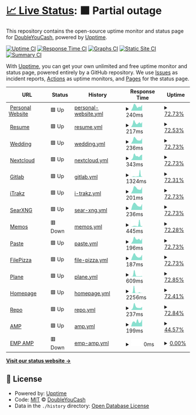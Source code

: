 # [📈 Live Status](https://status.wyattduber.com): <!--live status--> **🟧 Partial outage**

This repository contains the open-source uptime monitor and status page for [DoubleYouCash](https://status.wyattduber.com), powered by [Upptime](https://github.com/upptime/upptime).

[![Uptime CI](https://github.com/DoubleYouCash/statuspage/workflows/Uptime%20CI/badge.svg)](https://github.com/DoubleYouCash/statuspage/actions?query=workflow%3A%22Uptime+CI%22)
[![Response Time CI](https://github.com/DoubleYouCash/statuspage/workflows/Response%20Time%20CI/badge.svg)](https://github.com/DoubleYouCash/statuspage/actions?query=workflow%3A%22Response+Time+CI%22)
[![Graphs CI](https://github.com/DoubleYouCash/statuspage/workflows/Graphs%20CI/badge.svg)](https://github.com/DoubleYouCash/statuspage/actions?query=workflow%3A%22Graphs+CI%22)
[![Static Site CI](https://github.com/DoubleYouCash/statuspage/workflows/Static%20Site%20CI/badge.svg)](https://github.com/DoubleYouCash/statuspage/actions?query=workflow%3A%22Static+Site+CI%22)
[![Summary CI](https://github.com/DoubleYouCash/statuspage/workflows/Summary%20CI/badge.svg)](https://github.com/DoubleYouCash/statuspage/actions?query=workflow%3A%22Summary+CI%22)

With [Upptime](https://upptime.js.org), you can get your own unlimited and free uptime monitor and status page, powered entirely by a GitHub repository. We use [Issues](https://github.com/DoubleYouCash/statuspage/issues) as incident reports, [Actions](https://github.com/DoubleYouCash/statuspage/actions) as uptime monitors, and [Pages](https://status.wyattduber.com) for the status page.

<!--start: status pages-->
<!-- This summary is generated by Upptime (https://github.com/upptime/upptime) -->
<!-- Do not edit this manually, your changes will be overwritten -->
<!-- prettier-ignore -->
| URL | Status | History | Response Time | Uptime |
| --- | ------ | ------- | ------------- | ------ |
| <img alt="" src="https://icons.duckduckgo.com/ip3/www.wyattduber.com.ico" height="13"> [Personal Website](https://www.wyattduber.com) | 🟩 Up | [personal-website.yml](https://github.com/wyattduber/statuspage/commits/HEAD/history/personal-website.yml) | <details><summary><img alt="Response time graph" src="./graphs/personal-website/response-time-week.png" height="20"> 240ms</summary><br><a href="https://status.wyattduber.com/history/personal-website"><img alt="Response time 286" src="https://img.shields.io/endpoint?url=https%3A%2F%2Fraw.githubusercontent.com%2Fwyattduber%2Fstatuspage%2FHEAD%2Fapi%2Fpersonal-website%2Fresponse-time.json"></a><br><a href="https://status.wyattduber.com/history/personal-website"><img alt="24-hour response time 309" src="https://img.shields.io/endpoint?url=https%3A%2F%2Fraw.githubusercontent.com%2Fwyattduber%2Fstatuspage%2FHEAD%2Fapi%2Fpersonal-website%2Fresponse-time-day.json"></a><br><a href="https://status.wyattduber.com/history/personal-website"><img alt="7-day response time 240" src="https://img.shields.io/endpoint?url=https%3A%2F%2Fraw.githubusercontent.com%2Fwyattduber%2Fstatuspage%2FHEAD%2Fapi%2Fpersonal-website%2Fresponse-time-week.json"></a><br><a href="https://status.wyattduber.com/history/personal-website"><img alt="30-day response time 286" src="https://img.shields.io/endpoint?url=https%3A%2F%2Fraw.githubusercontent.com%2Fwyattduber%2Fstatuspage%2FHEAD%2Fapi%2Fpersonal-website%2Fresponse-time-month.json"></a><br><a href="https://status.wyattduber.com/history/personal-website"><img alt="1-year response time 286" src="https://img.shields.io/endpoint?url=https%3A%2F%2Fraw.githubusercontent.com%2Fwyattduber%2Fstatuspage%2FHEAD%2Fapi%2Fpersonal-website%2Fresponse-time-year.json"></a></details> | <details><summary><a href="https://status.wyattduber.com/history/personal-website">72.73%</a></summary><a href="https://status.wyattduber.com/history/personal-website"><img alt="All-time uptime 74.34%" src="https://img.shields.io/endpoint?url=https%3A%2F%2Fraw.githubusercontent.com%2Fwyattduber%2Fstatuspage%2FHEAD%2Fapi%2Fpersonal-website%2Fuptime.json"></a><br><a href="https://status.wyattduber.com/history/personal-website"><img alt="24-hour uptime 100.00%" src="https://img.shields.io/endpoint?url=https%3A%2F%2Fraw.githubusercontent.com%2Fwyattduber%2Fstatuspage%2FHEAD%2Fapi%2Fpersonal-website%2Fuptime-day.json"></a><br><a href="https://status.wyattduber.com/history/personal-website"><img alt="7-day uptime 72.73%" src="https://img.shields.io/endpoint?url=https%3A%2F%2Fraw.githubusercontent.com%2Fwyattduber%2Fstatuspage%2FHEAD%2Fapi%2Fpersonal-website%2Fuptime-week.json"></a><br><a href="https://status.wyattduber.com/history/personal-website"><img alt="30-day uptime 74.34%" src="https://img.shields.io/endpoint?url=https%3A%2F%2Fraw.githubusercontent.com%2Fwyattduber%2Fstatuspage%2FHEAD%2Fapi%2Fpersonal-website%2Fuptime-month.json"></a><br><a href="https://status.wyattduber.com/history/personal-website"><img alt="1-year uptime 74.34%" src="https://img.shields.io/endpoint?url=https%3A%2F%2Fraw.githubusercontent.com%2Fwyattduber%2Fstatuspage%2FHEAD%2Fapi%2Fpersonal-website%2Fuptime-year.json"></a></details>
| <img alt="" src="https://icons.duckduckgo.com/ip3/resume.wyattduber.com.ico" height="13"> [Resume](https://resume.wyattduber.com) | 🟩 Up | [resume.yml](https://github.com/wyattduber/statuspage/commits/HEAD/history/resume.yml) | <details><summary><img alt="Response time graph" src="./graphs/resume/response-time-week.png" height="20"> 217ms</summary><br><a href="https://status.wyattduber.com/history/resume"><img alt="Response time 389" src="https://img.shields.io/endpoint?url=https%3A%2F%2Fraw.githubusercontent.com%2Fwyattduber%2Fstatuspage%2FHEAD%2Fapi%2Fresume%2Fresponse-time.json"></a><br><a href="https://status.wyattduber.com/history/resume"><img alt="24-hour response time 214" src="https://img.shields.io/endpoint?url=https%3A%2F%2Fraw.githubusercontent.com%2Fwyattduber%2Fstatuspage%2FHEAD%2Fapi%2Fresume%2Fresponse-time-day.json"></a><br><a href="https://status.wyattduber.com/history/resume"><img alt="7-day response time 217" src="https://img.shields.io/endpoint?url=https%3A%2F%2Fraw.githubusercontent.com%2Fwyattduber%2Fstatuspage%2FHEAD%2Fapi%2Fresume%2Fresponse-time-week.json"></a><br><a href="https://status.wyattduber.com/history/resume"><img alt="30-day response time 283" src="https://img.shields.io/endpoint?url=https%3A%2F%2Fraw.githubusercontent.com%2Fwyattduber%2Fstatuspage%2FHEAD%2Fapi%2Fresume%2Fresponse-time-month.json"></a><br><a href="https://status.wyattduber.com/history/resume"><img alt="1-year response time 389" src="https://img.shields.io/endpoint?url=https%3A%2F%2Fraw.githubusercontent.com%2Fwyattduber%2Fstatuspage%2FHEAD%2Fapi%2Fresume%2Fresponse-time-year.json"></a></details> | <details><summary><a href="https://status.wyattduber.com/history/resume">72.53%</a></summary><a href="https://status.wyattduber.com/history/resume"><img alt="All-time uptime 95.50%" src="https://img.shields.io/endpoint?url=https%3A%2F%2Fraw.githubusercontent.com%2Fwyattduber%2Fstatuspage%2FHEAD%2Fapi%2Fresume%2Fuptime.json"></a><br><a href="https://status.wyattduber.com/history/resume"><img alt="24-hour uptime 100.00%" src="https://img.shields.io/endpoint?url=https%3A%2F%2Fraw.githubusercontent.com%2Fwyattduber%2Fstatuspage%2FHEAD%2Fapi%2Fresume%2Fuptime-day.json"></a><br><a href="https://status.wyattduber.com/history/resume"><img alt="7-day uptime 72.53%" src="https://img.shields.io/endpoint?url=https%3A%2F%2Fraw.githubusercontent.com%2Fwyattduber%2Fstatuspage%2FHEAD%2Fapi%2Fresume%2Fuptime-week.json"></a><br><a href="https://status.wyattduber.com/history/resume"><img alt="30-day uptime 78.17%" src="https://img.shields.io/endpoint?url=https%3A%2F%2Fraw.githubusercontent.com%2Fwyattduber%2Fstatuspage%2FHEAD%2Fapi%2Fresume%2Fuptime-month.json"></a><br><a href="https://status.wyattduber.com/history/resume"><img alt="1-year uptime 95.50%" src="https://img.shields.io/endpoint?url=https%3A%2F%2Fraw.githubusercontent.com%2Fwyattduber%2Fstatuspage%2FHEAD%2Fapi%2Fresume%2Fuptime-year.json"></a></details>
| <img alt="" src="https://icons.duckduckgo.com/ip3/wedding.wyattduber.com.ico" height="13"> [Wedding](https://wedding.wyattduber.com) | 🟩 Up | [wedding.yml](https://github.com/wyattduber/statuspage/commits/HEAD/history/wedding.yml) | <details><summary><img alt="Response time graph" src="./graphs/wedding/response-time-week.png" height="20"> 236ms</summary><br><a href="https://status.wyattduber.com/history/wedding"><img alt="Response time 379" src="https://img.shields.io/endpoint?url=https%3A%2F%2Fraw.githubusercontent.com%2Fwyattduber%2Fstatuspage%2FHEAD%2Fapi%2Fwedding%2Fresponse-time.json"></a><br><a href="https://status.wyattduber.com/history/wedding"><img alt="24-hour response time 225" src="https://img.shields.io/endpoint?url=https%3A%2F%2Fraw.githubusercontent.com%2Fwyattduber%2Fstatuspage%2FHEAD%2Fapi%2Fwedding%2Fresponse-time-day.json"></a><br><a href="https://status.wyattduber.com/history/wedding"><img alt="7-day response time 236" src="https://img.shields.io/endpoint?url=https%3A%2F%2Fraw.githubusercontent.com%2Fwyattduber%2Fstatuspage%2FHEAD%2Fapi%2Fwedding%2Fresponse-time-week.json"></a><br><a href="https://status.wyattduber.com/history/wedding"><img alt="30-day response time 315" src="https://img.shields.io/endpoint?url=https%3A%2F%2Fraw.githubusercontent.com%2Fwyattduber%2Fstatuspage%2FHEAD%2Fapi%2Fwedding%2Fresponse-time-month.json"></a><br><a href="https://status.wyattduber.com/history/wedding"><img alt="1-year response time 379" src="https://img.shields.io/endpoint?url=https%3A%2F%2Fraw.githubusercontent.com%2Fwyattduber%2Fstatuspage%2FHEAD%2Fapi%2Fwedding%2Fresponse-time-year.json"></a></details> | <details><summary><a href="https://status.wyattduber.com/history/wedding">72.73%</a></summary><a href="https://status.wyattduber.com/history/wedding"><img alt="All-time uptime 95.51%" src="https://img.shields.io/endpoint?url=https%3A%2F%2Fraw.githubusercontent.com%2Fwyattduber%2Fstatuspage%2FHEAD%2Fapi%2Fwedding%2Fuptime.json"></a><br><a href="https://status.wyattduber.com/history/wedding"><img alt="24-hour uptime 100.00%" src="https://img.shields.io/endpoint?url=https%3A%2F%2Fraw.githubusercontent.com%2Fwyattduber%2Fstatuspage%2FHEAD%2Fapi%2Fwedding%2Fuptime-day.json"></a><br><a href="https://status.wyattduber.com/history/wedding"><img alt="7-day uptime 72.73%" src="https://img.shields.io/endpoint?url=https%3A%2F%2Fraw.githubusercontent.com%2Fwyattduber%2Fstatuspage%2FHEAD%2Fapi%2Fwedding%2Fuptime-week.json"></a><br><a href="https://status.wyattduber.com/history/wedding"><img alt="30-day uptime 78.22%" src="https://img.shields.io/endpoint?url=https%3A%2F%2Fraw.githubusercontent.com%2Fwyattduber%2Fstatuspage%2FHEAD%2Fapi%2Fwedding%2Fuptime-month.json"></a><br><a href="https://status.wyattduber.com/history/wedding"><img alt="1-year uptime 95.51%" src="https://img.shields.io/endpoint?url=https%3A%2F%2Fraw.githubusercontent.com%2Fwyattduber%2Fstatuspage%2FHEAD%2Fapi%2Fwedding%2Fuptime-year.json"></a></details>
| <img alt="" src="https://icons.duckduckgo.com/ip3/cloud.wyattduber.com.ico" height="13"> [Nextcloud](https://cloud.wyattduber.com) | 🟩 Up | [nextcloud.yml](https://github.com/wyattduber/statuspage/commits/HEAD/history/nextcloud.yml) | <details><summary><img alt="Response time graph" src="./graphs/nextcloud/response-time-week.png" height="20"> 343ms</summary><br><a href="https://status.wyattduber.com/history/nextcloud"><img alt="Response time 539" src="https://img.shields.io/endpoint?url=https%3A%2F%2Fraw.githubusercontent.com%2Fwyattduber%2Fstatuspage%2FHEAD%2Fapi%2Fnextcloud%2Fresponse-time.json"></a><br><a href="https://status.wyattduber.com/history/nextcloud"><img alt="24-hour response time 448" src="https://img.shields.io/endpoint?url=https%3A%2F%2Fraw.githubusercontent.com%2Fwyattduber%2Fstatuspage%2FHEAD%2Fapi%2Fnextcloud%2Fresponse-time-day.json"></a><br><a href="https://status.wyattduber.com/history/nextcloud"><img alt="7-day response time 343" src="https://img.shields.io/endpoint?url=https%3A%2F%2Fraw.githubusercontent.com%2Fwyattduber%2Fstatuspage%2FHEAD%2Fapi%2Fnextcloud%2Fresponse-time-week.json"></a><br><a href="https://status.wyattduber.com/history/nextcloud"><img alt="30-day response time 414" src="https://img.shields.io/endpoint?url=https%3A%2F%2Fraw.githubusercontent.com%2Fwyattduber%2Fstatuspage%2FHEAD%2Fapi%2Fnextcloud%2Fresponse-time-month.json"></a><br><a href="https://status.wyattduber.com/history/nextcloud"><img alt="1-year response time 539" src="https://img.shields.io/endpoint?url=https%3A%2F%2Fraw.githubusercontent.com%2Fwyattduber%2Fstatuspage%2FHEAD%2Fapi%2Fnextcloud%2Fresponse-time-year.json"></a></details> | <details><summary><a href="https://status.wyattduber.com/history/nextcloud">72.73%</a></summary><a href="https://status.wyattduber.com/history/nextcloud"><img alt="All-time uptime 95.49%" src="https://img.shields.io/endpoint?url=https%3A%2F%2Fraw.githubusercontent.com%2Fwyattduber%2Fstatuspage%2FHEAD%2Fapi%2Fnextcloud%2Fuptime.json"></a><br><a href="https://status.wyattduber.com/history/nextcloud"><img alt="24-hour uptime 100.00%" src="https://img.shields.io/endpoint?url=https%3A%2F%2Fraw.githubusercontent.com%2Fwyattduber%2Fstatuspage%2FHEAD%2Fapi%2Fnextcloud%2Fuptime-day.json"></a><br><a href="https://status.wyattduber.com/history/nextcloud"><img alt="7-day uptime 72.73%" src="https://img.shields.io/endpoint?url=https%3A%2F%2Fraw.githubusercontent.com%2Fwyattduber%2Fstatuspage%2FHEAD%2Fapi%2Fnextcloud%2Fuptime-week.json"></a><br><a href="https://status.wyattduber.com/history/nextcloud"><img alt="30-day uptime 78.22%" src="https://img.shields.io/endpoint?url=https%3A%2F%2Fraw.githubusercontent.com%2Fwyattduber%2Fstatuspage%2FHEAD%2Fapi%2Fnextcloud%2Fuptime-month.json"></a><br><a href="https://status.wyattduber.com/history/nextcloud"><img alt="1-year uptime 95.49%" src="https://img.shields.io/endpoint?url=https%3A%2F%2Fraw.githubusercontent.com%2Fwyattduber%2Fstatuspage%2FHEAD%2Fapi%2Fnextcloud%2Fuptime-year.json"></a></details>
| <img alt="" src="https://icons.duckduckgo.com/ip3/git.wyattduber.com.ico" height="13"> [Gitlab](https://git.wyattduber.com) | 🟩 Up | [gitlab.yml](https://github.com/wyattduber/statuspage/commits/HEAD/history/gitlab.yml) | <details><summary><img alt="Response time graph" src="./graphs/gitlab/response-time-week.png" height="20"> 1324ms</summary><br><a href="https://status.wyattduber.com/history/gitlab"><img alt="Response time 661" src="https://img.shields.io/endpoint?url=https%3A%2F%2Fraw.githubusercontent.com%2Fwyattduber%2Fstatuspage%2FHEAD%2Fapi%2Fgitlab%2Fresponse-time.json"></a><br><a href="https://status.wyattduber.com/history/gitlab"><img alt="24-hour response time 1080" src="https://img.shields.io/endpoint?url=https%3A%2F%2Fraw.githubusercontent.com%2Fwyattduber%2Fstatuspage%2FHEAD%2Fapi%2Fgitlab%2Fresponse-time-day.json"></a><br><a href="https://status.wyattduber.com/history/gitlab"><img alt="7-day response time 1324" src="https://img.shields.io/endpoint?url=https%3A%2F%2Fraw.githubusercontent.com%2Fwyattduber%2Fstatuspage%2FHEAD%2Fapi%2Fgitlab%2Fresponse-time-week.json"></a><br><a href="https://status.wyattduber.com/history/gitlab"><img alt="30-day response time 800" src="https://img.shields.io/endpoint?url=https%3A%2F%2Fraw.githubusercontent.com%2Fwyattduber%2Fstatuspage%2FHEAD%2Fapi%2Fgitlab%2Fresponse-time-month.json"></a><br><a href="https://status.wyattduber.com/history/gitlab"><img alt="1-year response time 661" src="https://img.shields.io/endpoint?url=https%3A%2F%2Fraw.githubusercontent.com%2Fwyattduber%2Fstatuspage%2FHEAD%2Fapi%2Fgitlab%2Fresponse-time-year.json"></a></details> | <details><summary><a href="https://status.wyattduber.com/history/gitlab">72.31%</a></summary><a href="https://status.wyattduber.com/history/gitlab"><img alt="All-time uptime 95.47%" src="https://img.shields.io/endpoint?url=https%3A%2F%2Fraw.githubusercontent.com%2Fwyattduber%2Fstatuspage%2FHEAD%2Fapi%2Fgitlab%2Fuptime.json"></a><br><a href="https://status.wyattduber.com/history/gitlab"><img alt="24-hour uptime 98.36%" src="https://img.shields.io/endpoint?url=https%3A%2F%2Fraw.githubusercontent.com%2Fwyattduber%2Fstatuspage%2FHEAD%2Fapi%2Fgitlab%2Fuptime-day.json"></a><br><a href="https://status.wyattduber.com/history/gitlab"><img alt="7-day uptime 72.31%" src="https://img.shields.io/endpoint?url=https%3A%2F%2Fraw.githubusercontent.com%2Fwyattduber%2Fstatuspage%2FHEAD%2Fapi%2Fgitlab%2Fuptime-week.json"></a><br><a href="https://status.wyattduber.com/history/gitlab"><img alt="30-day uptime 78.12%" src="https://img.shields.io/endpoint?url=https%3A%2F%2Fraw.githubusercontent.com%2Fwyattduber%2Fstatuspage%2FHEAD%2Fapi%2Fgitlab%2Fuptime-month.json"></a><br><a href="https://status.wyattduber.com/history/gitlab"><img alt="1-year uptime 95.47%" src="https://img.shields.io/endpoint?url=https%3A%2F%2Fraw.githubusercontent.com%2Fwyattduber%2Fstatuspage%2FHEAD%2Fapi%2Fgitlab%2Fuptime-year.json"></a></details>
| <img alt="" src="https://icons.duckduckgo.com/ip3/itrakz.wyattduber.com.ico" height="13"> [iTrakz](https://itrakz.wyattduber.com) | 🟩 Up | [i-trakz.yml](https://github.com/wyattduber/statuspage/commits/HEAD/history/i-trakz.yml) | <details><summary><img alt="Response time graph" src="./graphs/i-trakz/response-time-week.png" height="20"> 201ms</summary><br><a href="https://status.wyattduber.com/history/i-trakz"><img alt="Response time 301" src="https://img.shields.io/endpoint?url=https%3A%2F%2Fraw.githubusercontent.com%2Fwyattduber%2Fstatuspage%2FHEAD%2Fapi%2Fi-trakz%2Fresponse-time.json"></a><br><a href="https://status.wyattduber.com/history/i-trakz"><img alt="24-hour response time 258" src="https://img.shields.io/endpoint?url=https%3A%2F%2Fraw.githubusercontent.com%2Fwyattduber%2Fstatuspage%2FHEAD%2Fapi%2Fi-trakz%2Fresponse-time-day.json"></a><br><a href="https://status.wyattduber.com/history/i-trakz"><img alt="7-day response time 201" src="https://img.shields.io/endpoint?url=https%3A%2F%2Fraw.githubusercontent.com%2Fwyattduber%2Fstatuspage%2FHEAD%2Fapi%2Fi-trakz%2Fresponse-time-week.json"></a><br><a href="https://status.wyattduber.com/history/i-trakz"><img alt="30-day response time 266" src="https://img.shields.io/endpoint?url=https%3A%2F%2Fraw.githubusercontent.com%2Fwyattduber%2Fstatuspage%2FHEAD%2Fapi%2Fi-trakz%2Fresponse-time-month.json"></a><br><a href="https://status.wyattduber.com/history/i-trakz"><img alt="1-year response time 301" src="https://img.shields.io/endpoint?url=https%3A%2F%2Fraw.githubusercontent.com%2Fwyattduber%2Fstatuspage%2FHEAD%2Fapi%2Fi-trakz%2Fresponse-time-year.json"></a></details> | <details><summary><a href="https://status.wyattduber.com/history/i-trakz">72.73%</a></summary><a href="https://status.wyattduber.com/history/i-trakz"><img alt="All-time uptime 94.54%" src="https://img.shields.io/endpoint?url=https%3A%2F%2Fraw.githubusercontent.com%2Fwyattduber%2Fstatuspage%2FHEAD%2Fapi%2Fi-trakz%2Fuptime.json"></a><br><a href="https://status.wyattduber.com/history/i-trakz"><img alt="24-hour uptime 100.00%" src="https://img.shields.io/endpoint?url=https%3A%2F%2Fraw.githubusercontent.com%2Fwyattduber%2Fstatuspage%2FHEAD%2Fapi%2Fi-trakz%2Fuptime-day.json"></a><br><a href="https://status.wyattduber.com/history/i-trakz"><img alt="7-day uptime 72.73%" src="https://img.shields.io/endpoint?url=https%3A%2F%2Fraw.githubusercontent.com%2Fwyattduber%2Fstatuspage%2FHEAD%2Fapi%2Fi-trakz%2Fuptime-week.json"></a><br><a href="https://status.wyattduber.com/history/i-trakz"><img alt="30-day uptime 78.22%" src="https://img.shields.io/endpoint?url=https%3A%2F%2Fraw.githubusercontent.com%2Fwyattduber%2Fstatuspage%2FHEAD%2Fapi%2Fi-trakz%2Fuptime-month.json"></a><br><a href="https://status.wyattduber.com/history/i-trakz"><img alt="1-year uptime 94.54%" src="https://img.shields.io/endpoint?url=https%3A%2F%2Fraw.githubusercontent.com%2Fwyattduber%2Fstatuspage%2FHEAD%2Fapi%2Fi-trakz%2Fuptime-year.json"></a></details>
| <img alt="" src="https://icons.duckduckgo.com/ip3/search.wyattduber.com.ico" height="13"> [SearXNG](https://search.wyattduber.com) | 🟩 Up | [sear-xng.yml](https://github.com/wyattduber/statuspage/commits/HEAD/history/sear-xng.yml) | <details><summary><img alt="Response time graph" src="./graphs/sear-xng/response-time-week.png" height="20"> 236ms</summary><br><a href="https://status.wyattduber.com/history/sear-xng"><img alt="Response time 301" src="https://img.shields.io/endpoint?url=https%3A%2F%2Fraw.githubusercontent.com%2Fwyattduber%2Fstatuspage%2FHEAD%2Fapi%2Fsear-xng%2Fresponse-time.json"></a><br><a href="https://status.wyattduber.com/history/sear-xng"><img alt="24-hour response time 280" src="https://img.shields.io/endpoint?url=https%3A%2F%2Fraw.githubusercontent.com%2Fwyattduber%2Fstatuspage%2FHEAD%2Fapi%2Fsear-xng%2Fresponse-time-day.json"></a><br><a href="https://status.wyattduber.com/history/sear-xng"><img alt="7-day response time 236" src="https://img.shields.io/endpoint?url=https%3A%2F%2Fraw.githubusercontent.com%2Fwyattduber%2Fstatuspage%2FHEAD%2Fapi%2Fsear-xng%2Fresponse-time-week.json"></a><br><a href="https://status.wyattduber.com/history/sear-xng"><img alt="30-day response time 274" src="https://img.shields.io/endpoint?url=https%3A%2F%2Fraw.githubusercontent.com%2Fwyattduber%2Fstatuspage%2FHEAD%2Fapi%2Fsear-xng%2Fresponse-time-month.json"></a><br><a href="https://status.wyattduber.com/history/sear-xng"><img alt="1-year response time 301" src="https://img.shields.io/endpoint?url=https%3A%2F%2Fraw.githubusercontent.com%2Fwyattduber%2Fstatuspage%2FHEAD%2Fapi%2Fsear-xng%2Fresponse-time-year.json"></a></details> | <details><summary><a href="https://status.wyattduber.com/history/sear-xng">72.73%</a></summary><a href="https://status.wyattduber.com/history/sear-xng"><img alt="All-time uptime 96.95%" src="https://img.shields.io/endpoint?url=https%3A%2F%2Fraw.githubusercontent.com%2Fwyattduber%2Fstatuspage%2FHEAD%2Fapi%2Fsear-xng%2Fuptime.json"></a><br><a href="https://status.wyattduber.com/history/sear-xng"><img alt="24-hour uptime 100.00%" src="https://img.shields.io/endpoint?url=https%3A%2F%2Fraw.githubusercontent.com%2Fwyattduber%2Fstatuspage%2FHEAD%2Fapi%2Fsear-xng%2Fuptime-day.json"></a><br><a href="https://status.wyattduber.com/history/sear-xng"><img alt="7-day uptime 72.73%" src="https://img.shields.io/endpoint?url=https%3A%2F%2Fraw.githubusercontent.com%2Fwyattduber%2Fstatuspage%2FHEAD%2Fapi%2Fsear-xng%2Fuptime-week.json"></a><br><a href="https://status.wyattduber.com/history/sear-xng"><img alt="30-day uptime 78.22%" src="https://img.shields.io/endpoint?url=https%3A%2F%2Fraw.githubusercontent.com%2Fwyattduber%2Fstatuspage%2FHEAD%2Fapi%2Fsear-xng%2Fuptime-month.json"></a><br><a href="https://status.wyattduber.com/history/sear-xng"><img alt="1-year uptime 96.95%" src="https://img.shields.io/endpoint?url=https%3A%2F%2Fraw.githubusercontent.com%2Fwyattduber%2Fstatuspage%2FHEAD%2Fapi%2Fsear-xng%2Fuptime-year.json"></a></details>
| <img alt="" src="https://icons.duckduckgo.com/ip3/memos.wyattduber.com.ico" height="13"> [Memos](https://memos.wyattduber.com) | 🟥 Down | [memos.yml](https://github.com/wyattduber/statuspage/commits/HEAD/history/memos.yml) | <details><summary><img alt="Response time graph" src="./graphs/memos/response-time-week.png" height="20"> 445ms</summary><br><a href="https://status.wyattduber.com/history/memos"><img alt="Response time 341" src="https://img.shields.io/endpoint?url=https%3A%2F%2Fraw.githubusercontent.com%2Fwyattduber%2Fstatuspage%2FHEAD%2Fapi%2Fmemos%2Fresponse-time.json"></a><br><a href="https://status.wyattduber.com/history/memos"><img alt="24-hour response time 232" src="https://img.shields.io/endpoint?url=https%3A%2F%2Fraw.githubusercontent.com%2Fwyattduber%2Fstatuspage%2FHEAD%2Fapi%2Fmemos%2Fresponse-time-day.json"></a><br><a href="https://status.wyattduber.com/history/memos"><img alt="7-day response time 445" src="https://img.shields.io/endpoint?url=https%3A%2F%2Fraw.githubusercontent.com%2Fwyattduber%2Fstatuspage%2FHEAD%2Fapi%2Fmemos%2Fresponse-time-week.json"></a><br><a href="https://status.wyattduber.com/history/memos"><img alt="30-day response time 557" src="https://img.shields.io/endpoint?url=https%3A%2F%2Fraw.githubusercontent.com%2Fwyattduber%2Fstatuspage%2FHEAD%2Fapi%2Fmemos%2Fresponse-time-month.json"></a><br><a href="https://status.wyattduber.com/history/memos"><img alt="1-year response time 341" src="https://img.shields.io/endpoint?url=https%3A%2F%2Fraw.githubusercontent.com%2Fwyattduber%2Fstatuspage%2FHEAD%2Fapi%2Fmemos%2Fresponse-time-year.json"></a></details> | <details><summary><a href="https://status.wyattduber.com/history/memos">72.28%</a></summary><a href="https://status.wyattduber.com/history/memos"><img alt="All-time uptime 92.05%" src="https://img.shields.io/endpoint?url=https%3A%2F%2Fraw.githubusercontent.com%2Fwyattduber%2Fstatuspage%2FHEAD%2Fapi%2Fmemos%2Fuptime.json"></a><br><a href="https://status.wyattduber.com/history/memos"><img alt="24-hour uptime 98.30%" src="https://img.shields.io/endpoint?url=https%3A%2F%2Fraw.githubusercontent.com%2Fwyattduber%2Fstatuspage%2FHEAD%2Fapi%2Fmemos%2Fuptime-day.json"></a><br><a href="https://status.wyattduber.com/history/memos"><img alt="7-day uptime 72.28%" src="https://img.shields.io/endpoint?url=https%3A%2F%2Fraw.githubusercontent.com%2Fwyattduber%2Fstatuspage%2FHEAD%2Fapi%2Fmemos%2Fuptime-week.json"></a><br><a href="https://status.wyattduber.com/history/memos"><img alt="30-day uptime 78.07%" src="https://img.shields.io/endpoint?url=https%3A%2F%2Fraw.githubusercontent.com%2Fwyattduber%2Fstatuspage%2FHEAD%2Fapi%2Fmemos%2Fuptime-month.json"></a><br><a href="https://status.wyattduber.com/history/memos"><img alt="1-year uptime 92.05%" src="https://img.shields.io/endpoint?url=https%3A%2F%2Fraw.githubusercontent.com%2Fwyattduber%2Fstatuspage%2FHEAD%2Fapi%2Fmemos%2Fuptime-year.json"></a></details>
| <img alt="" src="https://icons.duckduckgo.com/ip3/paste.wyattduber.com.ico" height="13"> [Paste](https://paste.wyattduber.com) | 🟩 Up | [paste.yml](https://github.com/wyattduber/statuspage/commits/HEAD/history/paste.yml) | <details><summary><img alt="Response time graph" src="./graphs/paste/response-time-week.png" height="20"> 196ms</summary><br><a href="https://status.wyattduber.com/history/paste"><img alt="Response time 302" src="https://img.shields.io/endpoint?url=https%3A%2F%2Fraw.githubusercontent.com%2Fwyattduber%2Fstatuspage%2FHEAD%2Fapi%2Fpaste%2Fresponse-time.json"></a><br><a href="https://status.wyattduber.com/history/paste"><img alt="24-hour response time 186" src="https://img.shields.io/endpoint?url=https%3A%2F%2Fraw.githubusercontent.com%2Fwyattduber%2Fstatuspage%2FHEAD%2Fapi%2Fpaste%2Fresponse-time-day.json"></a><br><a href="https://status.wyattduber.com/history/paste"><img alt="7-day response time 196" src="https://img.shields.io/endpoint?url=https%3A%2F%2Fraw.githubusercontent.com%2Fwyattduber%2Fstatuspage%2FHEAD%2Fapi%2Fpaste%2Fresponse-time-week.json"></a><br><a href="https://status.wyattduber.com/history/paste"><img alt="30-day response time 260" src="https://img.shields.io/endpoint?url=https%3A%2F%2Fraw.githubusercontent.com%2Fwyattduber%2Fstatuspage%2FHEAD%2Fapi%2Fpaste%2Fresponse-time-month.json"></a><br><a href="https://status.wyattduber.com/history/paste"><img alt="1-year response time 302" src="https://img.shields.io/endpoint?url=https%3A%2F%2Fraw.githubusercontent.com%2Fwyattduber%2Fstatuspage%2FHEAD%2Fapi%2Fpaste%2Fresponse-time-year.json"></a></details> | <details><summary><a href="https://status.wyattduber.com/history/paste">72.73%</a></summary><a href="https://status.wyattduber.com/history/paste"><img alt="All-time uptime 97.29%" src="https://img.shields.io/endpoint?url=https%3A%2F%2Fraw.githubusercontent.com%2Fwyattduber%2Fstatuspage%2FHEAD%2Fapi%2Fpaste%2Fuptime.json"></a><br><a href="https://status.wyattduber.com/history/paste"><img alt="24-hour uptime 100.00%" src="https://img.shields.io/endpoint?url=https%3A%2F%2Fraw.githubusercontent.com%2Fwyattduber%2Fstatuspage%2FHEAD%2Fapi%2Fpaste%2Fuptime-day.json"></a><br><a href="https://status.wyattduber.com/history/paste"><img alt="7-day uptime 72.73%" src="https://img.shields.io/endpoint?url=https%3A%2F%2Fraw.githubusercontent.com%2Fwyattduber%2Fstatuspage%2FHEAD%2Fapi%2Fpaste%2Fuptime-week.json"></a><br><a href="https://status.wyattduber.com/history/paste"><img alt="30-day uptime 78.22%" src="https://img.shields.io/endpoint?url=https%3A%2F%2Fraw.githubusercontent.com%2Fwyattduber%2Fstatuspage%2FHEAD%2Fapi%2Fpaste%2Fuptime-month.json"></a><br><a href="https://status.wyattduber.com/history/paste"><img alt="1-year uptime 97.29%" src="https://img.shields.io/endpoint?url=https%3A%2F%2Fraw.githubusercontent.com%2Fwyattduber%2Fstatuspage%2FHEAD%2Fapi%2Fpaste%2Fuptime-year.json"></a></details>
| <img alt="" src="https://icons.duckduckgo.com/ip3/pizza.wyattduber.com.ico" height="13"> [FilePizza](https://pizza.wyattduber.com) | 🟩 Up | [file-pizza.yml](https://github.com/wyattduber/statuspage/commits/HEAD/history/file-pizza.yml) | <details><summary><img alt="Response time graph" src="./graphs/file-pizza/response-time-week.png" height="20"> 187ms</summary><br><a href="https://status.wyattduber.com/history/file-pizza"><img alt="Response time 301" src="https://img.shields.io/endpoint?url=https%3A%2F%2Fraw.githubusercontent.com%2Fwyattduber%2Fstatuspage%2FHEAD%2Fapi%2Ffile-pizza%2Fresponse-time.json"></a><br><a href="https://status.wyattduber.com/history/file-pizza"><img alt="24-hour response time 184" src="https://img.shields.io/endpoint?url=https%3A%2F%2Fraw.githubusercontent.com%2Fwyattduber%2Fstatuspage%2FHEAD%2Fapi%2Ffile-pizza%2Fresponse-time-day.json"></a><br><a href="https://status.wyattduber.com/history/file-pizza"><img alt="7-day response time 187" src="https://img.shields.io/endpoint?url=https%3A%2F%2Fraw.githubusercontent.com%2Fwyattduber%2Fstatuspage%2FHEAD%2Fapi%2Ffile-pizza%2Fresponse-time-week.json"></a><br><a href="https://status.wyattduber.com/history/file-pizza"><img alt="30-day response time 259" src="https://img.shields.io/endpoint?url=https%3A%2F%2Fraw.githubusercontent.com%2Fwyattduber%2Fstatuspage%2FHEAD%2Fapi%2Ffile-pizza%2Fresponse-time-month.json"></a><br><a href="https://status.wyattduber.com/history/file-pizza"><img alt="1-year response time 301" src="https://img.shields.io/endpoint?url=https%3A%2F%2Fraw.githubusercontent.com%2Fwyattduber%2Fstatuspage%2FHEAD%2Fapi%2Ffile-pizza%2Fresponse-time-year.json"></a></details> | <details><summary><a href="https://status.wyattduber.com/history/file-pizza">72.73%</a></summary><a href="https://status.wyattduber.com/history/file-pizza"><img alt="All-time uptime 97.13%" src="https://img.shields.io/endpoint?url=https%3A%2F%2Fraw.githubusercontent.com%2Fwyattduber%2Fstatuspage%2FHEAD%2Fapi%2Ffile-pizza%2Fuptime.json"></a><br><a href="https://status.wyattduber.com/history/file-pizza"><img alt="24-hour uptime 100.00%" src="https://img.shields.io/endpoint?url=https%3A%2F%2Fraw.githubusercontent.com%2Fwyattduber%2Fstatuspage%2FHEAD%2Fapi%2Ffile-pizza%2Fuptime-day.json"></a><br><a href="https://status.wyattduber.com/history/file-pizza"><img alt="7-day uptime 72.73%" src="https://img.shields.io/endpoint?url=https%3A%2F%2Fraw.githubusercontent.com%2Fwyattduber%2Fstatuspage%2FHEAD%2Fapi%2Ffile-pizza%2Fuptime-week.json"></a><br><a href="https://status.wyattduber.com/history/file-pizza"><img alt="30-day uptime 78.22%" src="https://img.shields.io/endpoint?url=https%3A%2F%2Fraw.githubusercontent.com%2Fwyattduber%2Fstatuspage%2FHEAD%2Fapi%2Ffile-pizza%2Fuptime-month.json"></a><br><a href="https://status.wyattduber.com/history/file-pizza"><img alt="1-year uptime 97.13%" src="https://img.shields.io/endpoint?url=https%3A%2F%2Fraw.githubusercontent.com%2Fwyattduber%2Fstatuspage%2FHEAD%2Fapi%2Ffile-pizza%2Fuptime-year.json"></a></details>
| <img alt="" src="https://icons.duckduckgo.com/ip3/plane.wyattduber.com.ico" height="13"> [Plane](https://plane.wyattduber.com) | 🟩 Up | [plane.yml](https://github.com/wyattduber/statuspage/commits/HEAD/history/plane.yml) | <details><summary><img alt="Response time graph" src="./graphs/plane/response-time-week.png" height="20"> 609ms</summary><br><a href="https://status.wyattduber.com/history/plane"><img alt="Response time 316" src="https://img.shields.io/endpoint?url=https%3A%2F%2Fraw.githubusercontent.com%2Fwyattduber%2Fstatuspage%2FHEAD%2Fapi%2Fplane%2Fresponse-time.json"></a><br><a href="https://status.wyattduber.com/history/plane"><img alt="24-hour response time 250" src="https://img.shields.io/endpoint?url=https%3A%2F%2Fraw.githubusercontent.com%2Fwyattduber%2Fstatuspage%2FHEAD%2Fapi%2Fplane%2Fresponse-time-day.json"></a><br><a href="https://status.wyattduber.com/history/plane"><img alt="7-day response time 609" src="https://img.shields.io/endpoint?url=https%3A%2F%2Fraw.githubusercontent.com%2Fwyattduber%2Fstatuspage%2FHEAD%2Fapi%2Fplane%2Fresponse-time-week.json"></a><br><a href="https://status.wyattduber.com/history/plane"><img alt="30-day response time 346" src="https://img.shields.io/endpoint?url=https%3A%2F%2Fraw.githubusercontent.com%2Fwyattduber%2Fstatuspage%2FHEAD%2Fapi%2Fplane%2Fresponse-time-month.json"></a><br><a href="https://status.wyattduber.com/history/plane"><img alt="1-year response time 316" src="https://img.shields.io/endpoint?url=https%3A%2F%2Fraw.githubusercontent.com%2Fwyattduber%2Fstatuspage%2FHEAD%2Fapi%2Fplane%2Fresponse-time-year.json"></a></details> | <details><summary><a href="https://status.wyattduber.com/history/plane">72.85%</a></summary><a href="https://status.wyattduber.com/history/plane"><img alt="All-time uptime 96.74%" src="https://img.shields.io/endpoint?url=https%3A%2F%2Fraw.githubusercontent.com%2Fwyattduber%2Fstatuspage%2FHEAD%2Fapi%2Fplane%2Fuptime.json"></a><br><a href="https://status.wyattduber.com/history/plane"><img alt="24-hour uptime 100.00%" src="https://img.shields.io/endpoint?url=https%3A%2F%2Fraw.githubusercontent.com%2Fwyattduber%2Fstatuspage%2FHEAD%2Fapi%2Fplane%2Fuptime-day.json"></a><br><a href="https://status.wyattduber.com/history/plane"><img alt="7-day uptime 72.85%" src="https://img.shields.io/endpoint?url=https%3A%2F%2Fraw.githubusercontent.com%2Fwyattduber%2Fstatuspage%2FHEAD%2Fapi%2Fplane%2Fuptime-week.json"></a><br><a href="https://status.wyattduber.com/history/plane"><img alt="30-day uptime 78.25%" src="https://img.shields.io/endpoint?url=https%3A%2F%2Fraw.githubusercontent.com%2Fwyattduber%2Fstatuspage%2FHEAD%2Fapi%2Fplane%2Fuptime-month.json"></a><br><a href="https://status.wyattduber.com/history/plane"><img alt="1-year uptime 96.74%" src="https://img.shields.io/endpoint?url=https%3A%2F%2Fraw.githubusercontent.com%2Fwyattduber%2Fstatuspage%2FHEAD%2Fapi%2Fplane%2Fuptime-year.json"></a></details>
| <img alt="" src="https://icons.duckduckgo.com/ip3/home.wyattduber.com.ico" height="13"> [Homepage](https://home.wyattduber.com) | 🟩 Up | [homepage.yml](https://github.com/wyattduber/statuspage/commits/HEAD/history/homepage.yml) | <details><summary><img alt="Response time graph" src="./graphs/homepage/response-time-week.png" height="20"> 2256ms</summary><br><a href="https://status.wyattduber.com/history/homepage"><img alt="Response time 393" src="https://img.shields.io/endpoint?url=https%3A%2F%2Fraw.githubusercontent.com%2Fwyattduber%2Fstatuspage%2FHEAD%2Fapi%2Fhomepage%2Fresponse-time.json"></a><br><a href="https://status.wyattduber.com/history/homepage"><img alt="24-hour response time 577" src="https://img.shields.io/endpoint?url=https%3A%2F%2Fraw.githubusercontent.com%2Fwyattduber%2Fstatuspage%2FHEAD%2Fapi%2Fhomepage%2Fresponse-time-day.json"></a><br><a href="https://status.wyattduber.com/history/homepage"><img alt="7-day response time 2256" src="https://img.shields.io/endpoint?url=https%3A%2F%2Fraw.githubusercontent.com%2Fwyattduber%2Fstatuspage%2FHEAD%2Fapi%2Fhomepage%2Fresponse-time-week.json"></a><br><a href="https://status.wyattduber.com/history/homepage"><img alt="30-day response time 872" src="https://img.shields.io/endpoint?url=https%3A%2F%2Fraw.githubusercontent.com%2Fwyattduber%2Fstatuspage%2FHEAD%2Fapi%2Fhomepage%2Fresponse-time-month.json"></a><br><a href="https://status.wyattduber.com/history/homepage"><img alt="1-year response time 393" src="https://img.shields.io/endpoint?url=https%3A%2F%2Fraw.githubusercontent.com%2Fwyattduber%2Fstatuspage%2FHEAD%2Fapi%2Fhomepage%2Fresponse-time-year.json"></a></details> | <details><summary><a href="https://status.wyattduber.com/history/homepage">72.41%</a></summary><a href="https://status.wyattduber.com/history/homepage"><img alt="All-time uptime 95.49%" src="https://img.shields.io/endpoint?url=https%3A%2F%2Fraw.githubusercontent.com%2Fwyattduber%2Fstatuspage%2FHEAD%2Fapi%2Fhomepage%2Fuptime.json"></a><br><a href="https://status.wyattduber.com/history/homepage"><img alt="24-hour uptime 98.37%" src="https://img.shields.io/endpoint?url=https%3A%2F%2Fraw.githubusercontent.com%2Fwyattduber%2Fstatuspage%2FHEAD%2Fapi%2Fhomepage%2Fuptime-day.json"></a><br><a href="https://status.wyattduber.com/history/homepage"><img alt="7-day uptime 72.41%" src="https://img.shields.io/endpoint?url=https%3A%2F%2Fraw.githubusercontent.com%2Fwyattduber%2Fstatuspage%2FHEAD%2Fapi%2Fhomepage%2Fuptime-week.json"></a><br><a href="https://status.wyattduber.com/history/homepage"><img alt="30-day uptime 78.15%" src="https://img.shields.io/endpoint?url=https%3A%2F%2Fraw.githubusercontent.com%2Fwyattduber%2Fstatuspage%2FHEAD%2Fapi%2Fhomepage%2Fuptime-month.json"></a><br><a href="https://status.wyattduber.com/history/homepage"><img alt="1-year uptime 95.49%" src="https://img.shields.io/endpoint?url=https%3A%2F%2Fraw.githubusercontent.com%2Fwyattduber%2Fstatuspage%2FHEAD%2Fapi%2Fhomepage%2Fuptime-year.json"></a></details>
| <img alt="" src="https://icons.duckduckgo.com/ip3/repo.wyattduber.com.ico" height="13"> [Repo](https://repo.wyattduber.com) | 🟩 Up | [repo.yml](https://github.com/wyattduber/statuspage/commits/HEAD/history/repo.yml) | <details><summary><img alt="Response time graph" src="./graphs/repo/response-time-week.png" height="20"> 237ms</summary><br><a href="https://status.wyattduber.com/history/repo"><img alt="Response time 284" src="https://img.shields.io/endpoint?url=https%3A%2F%2Fraw.githubusercontent.com%2Fwyattduber%2Fstatuspage%2FHEAD%2Fapi%2Frepo%2Fresponse-time.json"></a><br><a href="https://status.wyattduber.com/history/repo"><img alt="24-hour response time 248" src="https://img.shields.io/endpoint?url=https%3A%2F%2Fraw.githubusercontent.com%2Fwyattduber%2Fstatuspage%2FHEAD%2Fapi%2Frepo%2Fresponse-time-day.json"></a><br><a href="https://status.wyattduber.com/history/repo"><img alt="7-day response time 237" src="https://img.shields.io/endpoint?url=https%3A%2F%2Fraw.githubusercontent.com%2Fwyattduber%2Fstatuspage%2FHEAD%2Fapi%2Frepo%2Fresponse-time-week.json"></a><br><a href="https://status.wyattduber.com/history/repo"><img alt="30-day response time 260" src="https://img.shields.io/endpoint?url=https%3A%2F%2Fraw.githubusercontent.com%2Fwyattduber%2Fstatuspage%2FHEAD%2Fapi%2Frepo%2Fresponse-time-month.json"></a><br><a href="https://status.wyattduber.com/history/repo"><img alt="1-year response time 284" src="https://img.shields.io/endpoint?url=https%3A%2F%2Fraw.githubusercontent.com%2Fwyattduber%2Fstatuspage%2FHEAD%2Fapi%2Frepo%2Fresponse-time-year.json"></a></details> | <details><summary><a href="https://status.wyattduber.com/history/repo">72.84%</a></summary><a href="https://status.wyattduber.com/history/repo"><img alt="All-time uptime 96.69%" src="https://img.shields.io/endpoint?url=https%3A%2F%2Fraw.githubusercontent.com%2Fwyattduber%2Fstatuspage%2FHEAD%2Fapi%2Frepo%2Fuptime.json"></a><br><a href="https://status.wyattduber.com/history/repo"><img alt="24-hour uptime 100.00%" src="https://img.shields.io/endpoint?url=https%3A%2F%2Fraw.githubusercontent.com%2Fwyattduber%2Fstatuspage%2FHEAD%2Fapi%2Frepo%2Fuptime-day.json"></a><br><a href="https://status.wyattduber.com/history/repo"><img alt="7-day uptime 72.84%" src="https://img.shields.io/endpoint?url=https%3A%2F%2Fraw.githubusercontent.com%2Fwyattduber%2Fstatuspage%2FHEAD%2Fapi%2Frepo%2Fuptime-week.json"></a><br><a href="https://status.wyattduber.com/history/repo"><img alt="30-day uptime 78.25%" src="https://img.shields.io/endpoint?url=https%3A%2F%2Fraw.githubusercontent.com%2Fwyattduber%2Fstatuspage%2FHEAD%2Fapi%2Frepo%2Fuptime-month.json"></a><br><a href="https://status.wyattduber.com/history/repo"><img alt="1-year uptime 96.69%" src="https://img.shields.io/endpoint?url=https%3A%2F%2Fraw.githubusercontent.com%2Fwyattduber%2Fstatuspage%2FHEAD%2Fapi%2Frepo%2Fuptime-year.json"></a></details>
| <img alt="" src="https://icons.duckduckgo.com/ip3/server.wyattduber.com.ico" height="13"> [AMP](https://server.wyattduber.com) | 🟩 Up | [amp.yml](https://github.com/wyattduber/statuspage/commits/HEAD/history/amp.yml) | <details><summary><img alt="Response time graph" src="./graphs/amp/response-time-week.png" height="20"> 199ms</summary><br><a href="https://status.wyattduber.com/history/amp"><img alt="Response time 356" src="https://img.shields.io/endpoint?url=https%3A%2F%2Fraw.githubusercontent.com%2Fwyattduber%2Fstatuspage%2FHEAD%2Fapi%2Famp%2Fresponse-time.json"></a><br><a href="https://status.wyattduber.com/history/amp"><img alt="24-hour response time 289" src="https://img.shields.io/endpoint?url=https%3A%2F%2Fraw.githubusercontent.com%2Fwyattduber%2Fstatuspage%2FHEAD%2Fapi%2Famp%2Fresponse-time-day.json"></a><br><a href="https://status.wyattduber.com/history/amp"><img alt="7-day response time 199" src="https://img.shields.io/endpoint?url=https%3A%2F%2Fraw.githubusercontent.com%2Fwyattduber%2Fstatuspage%2FHEAD%2Fapi%2Famp%2Fresponse-time-week.json"></a><br><a href="https://status.wyattduber.com/history/amp"><img alt="30-day response time 283" src="https://img.shields.io/endpoint?url=https%3A%2F%2Fraw.githubusercontent.com%2Fwyattduber%2Fstatuspage%2FHEAD%2Fapi%2Famp%2Fresponse-time-month.json"></a><br><a href="https://status.wyattduber.com/history/amp"><img alt="1-year response time 356" src="https://img.shields.io/endpoint?url=https%3A%2F%2Fraw.githubusercontent.com%2Fwyattduber%2Fstatuspage%2FHEAD%2Fapi%2Famp%2Fresponse-time-year.json"></a></details> | <details><summary><a href="https://status.wyattduber.com/history/amp">44.57%</a></summary><a href="https://status.wyattduber.com/history/amp"><img alt="All-time uptime 92.22%" src="https://img.shields.io/endpoint?url=https%3A%2F%2Fraw.githubusercontent.com%2Fwyattduber%2Fstatuspage%2FHEAD%2Fapi%2Famp%2Fuptime.json"></a><br><a href="https://status.wyattduber.com/history/amp"><img alt="24-hour uptime 100.00%" src="https://img.shields.io/endpoint?url=https%3A%2F%2Fraw.githubusercontent.com%2Fwyattduber%2Fstatuspage%2FHEAD%2Fapi%2Famp%2Fuptime-day.json"></a><br><a href="https://status.wyattduber.com/history/amp"><img alt="7-day uptime 44.57%" src="https://img.shields.io/endpoint?url=https%3A%2F%2Fraw.githubusercontent.com%2Fwyattduber%2Fstatuspage%2FHEAD%2Fapi%2Famp%2Fuptime-week.json"></a><br><a href="https://status.wyattduber.com/history/amp"><img alt="30-day uptime 77.27%" src="https://img.shields.io/endpoint?url=https%3A%2F%2Fraw.githubusercontent.com%2Fwyattduber%2Fstatuspage%2FHEAD%2Fapi%2Famp%2Fuptime-month.json"></a><br><a href="https://status.wyattduber.com/history/amp"><img alt="1-year uptime 92.22%" src="https://img.shields.io/endpoint?url=https%3A%2F%2Fraw.githubusercontent.com%2Fwyattduber%2Fstatuspage%2FHEAD%2Fapi%2Famp%2Fuptime-year.json"></a></details>
| <img alt="" src="https://icons.duckduckgo.com/ip3/server.endofthemapparty.com.ico" height="13"> [EMP AMP](https://server.endofthemapparty.com) | 🟥 Down | [emp-amp.yml](https://github.com/wyattduber/statuspage/commits/HEAD/history/emp-amp.yml) | <details><summary><img alt="Response time graph" src="./graphs/emp-amp/response-time-week.png" height="20"> 0ms</summary><br><a href="https://status.wyattduber.com/history/emp-amp"><img alt="Response time 452" src="https://img.shields.io/endpoint?url=https%3A%2F%2Fraw.githubusercontent.com%2Fwyattduber%2Fstatuspage%2FHEAD%2Fapi%2Femp-amp%2Fresponse-time.json"></a><br><a href="https://status.wyattduber.com/history/emp-amp"><img alt="24-hour response time 0" src="https://img.shields.io/endpoint?url=https%3A%2F%2Fraw.githubusercontent.com%2Fwyattduber%2Fstatuspage%2FHEAD%2Fapi%2Femp-amp%2Fresponse-time-day.json"></a><br><a href="https://status.wyattduber.com/history/emp-amp"><img alt="7-day response time 0" src="https://img.shields.io/endpoint?url=https%3A%2F%2Fraw.githubusercontent.com%2Fwyattduber%2Fstatuspage%2FHEAD%2Fapi%2Femp-amp%2Fresponse-time-week.json"></a><br><a href="https://status.wyattduber.com/history/emp-amp"><img alt="30-day response time 412" src="https://img.shields.io/endpoint?url=https%3A%2F%2Fraw.githubusercontent.com%2Fwyattduber%2Fstatuspage%2FHEAD%2Fapi%2Femp-amp%2Fresponse-time-month.json"></a><br><a href="https://status.wyattduber.com/history/emp-amp"><img alt="1-year response time 452" src="https://img.shields.io/endpoint?url=https%3A%2F%2Fraw.githubusercontent.com%2Fwyattduber%2Fstatuspage%2FHEAD%2Fapi%2Femp-amp%2Fresponse-time-year.json"></a></details> | <details><summary><a href="https://status.wyattduber.com/history/emp-amp">0.00%</a></summary><a href="https://status.wyattduber.com/history/emp-amp"><img alt="All-time uptime 92.79%" src="https://img.shields.io/endpoint?url=https%3A%2F%2Fraw.githubusercontent.com%2Fwyattduber%2Fstatuspage%2FHEAD%2Fapi%2Femp-amp%2Fuptime.json"></a><br><a href="https://status.wyattduber.com/history/emp-amp"><img alt="24-hour uptime 0.00%" src="https://img.shields.io/endpoint?url=https%3A%2F%2Fraw.githubusercontent.com%2Fwyattduber%2Fstatuspage%2FHEAD%2Fapi%2Femp-amp%2Fuptime-day.json"></a><br><a href="https://status.wyattduber.com/history/emp-amp"><img alt="7-day uptime 0.00%" src="https://img.shields.io/endpoint?url=https%3A%2F%2Fraw.githubusercontent.com%2Fwyattduber%2Fstatuspage%2FHEAD%2Fapi%2Femp-amp%2Fuptime-week.json"></a><br><a href="https://status.wyattduber.com/history/emp-amp"><img alt="30-day uptime 61.48%" src="https://img.shields.io/endpoint?url=https%3A%2F%2Fraw.githubusercontent.com%2Fwyattduber%2Fstatuspage%2FHEAD%2Fapi%2Femp-amp%2Fuptime-month.json"></a><br><a href="https://status.wyattduber.com/history/emp-amp"><img alt="1-year uptime 92.79%" src="https://img.shields.io/endpoint?url=https%3A%2F%2Fraw.githubusercontent.com%2Fwyattduber%2Fstatuspage%2FHEAD%2Fapi%2Femp-amp%2Fuptime-year.json"></a></details>

<!--end: status pages-->

[**Visit our status website →**](https://status.wyattduber.com)

## 📄 License

- Powered by: [Upptime](https://github.com/upptime/upptime)
- Code: [MIT](./LICENSE) © [DoubleYouCash](https://status.wyattduber.com)
- Data in the `./history` directory: [Open Database License](https://opendatacommons.org/licenses/odbl/1-0/)
